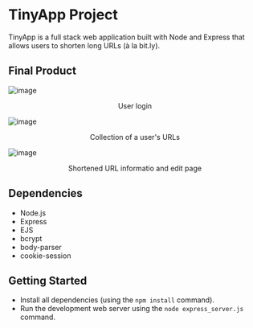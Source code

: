 # TinyApp Project

TinyApp is a full stack web application built with Node and Express that allows users to shorten long URLs (à la bit.ly).

## Final Product

![image](https://user-images.githubusercontent.com/62153327/169414159-20c6854d-4b6e-424f-ba3a-348de422197c.png)
<center>User login</center>

![image](https://user-images.githubusercontent.com/62153327/169413904-0f367489-9f09-4e15-9ed9-1ad5b6b57162.png)
<center>Collection of a user's URLs</center>

![image](https://user-images.githubusercontent.com/62153327/169414030-bc23cd58-e48c-43d3-b0eb-b98627f7c4e5.png)
<center>Shortened URL informatio and edit page</center>

## Dependencies

- Node.js
- Express
- EJS
- bcrypt
- body-parser
- cookie-session


## Getting Started

- Install all dependencies (using the `npm install` command).
- Run the development web server using the `node express_server.js` command.
